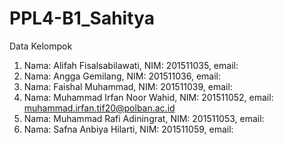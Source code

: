 # PPL4-B1_Sahitya

Data Kelompok
1. Nama: Alifah Fisalsabilawati, NIM: 201511035, email: 
2. Nama: Angga Gemilang, NIM: 201511036, email: 
3. Nama: Faishal Muhammad, NIM: 201511039, email: 
4. Nama: Muhammad Irfan Noor Wahid, NIM: 201511052, email: muhammad.irfan.tif20@polban.ac.id
5. Nama: Muhammad Rafi Adiningrat, NIM: 201511053, email: 
6. Nama: Safna Anbiya Hilarti, NIM: 201511059, email: 
